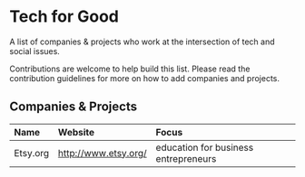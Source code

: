 # Tech for Good

A list of companies &amp; projects who work at the intersection of tech and social issues.

Contributions are welcome to help build this list. Please read the contribution guidelines for more on how to add companies and projects. 

## Companies & Projects

| Name | Website | Focus |
|:---- |:------ |:------ |
| Etsy.org | http://www.etsy.org/ | education for business entrepreneurs |
